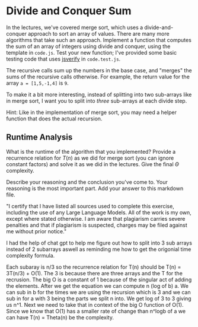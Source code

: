 # Divide and Conquer Sum

In the lectures, we've covered merge sort, which uses a divide-and-conquer
approach to sort an array of values. There are many more algorithms that take
such an approach. Implement a function that computes the sum of an array of
integers using divide and conquer, using the template in `code.js`. Test your
new function; I've provided some basic testing code that uses
[jsverify](https://jsverify.github.io/) in `code.test.js`.

The recursive calls sum up the numbers in the base case, and "merges" the sums
of the recursive calls otherwise. For example, the return value for the array `a
= [1,5,-1,4]` is `9`.

To make it a bit more interesting, instead of splitting into two sub-arrays like
in merge sort, I want you to split into _three_ sub-arrays at each divide step.

Hint: Like in the implementation of merge sort, you may need a helper function
that does the actual recursion.

## Runtime Analysis

What is the runtime of the algorithm that you implemented? Provide a recurrence
relation for $T(n)$ as we did for merge sort (you can ignore constant factors)
and solve it as we did in the lectures. Give the final $\Theta$ complexity.

Describe your reasoning and the conclusion you've come to. Your reasoning is the
most important part. Add your answer to this markdown file.

"I certify that I have listed all sources used to complete this exercise, including the use of any Large Language Models. All of the work is my own, except where stated otherwise. I am aware that plagiarism carries severe penalties and that if plagiarism is suspected, charges may be filed against me without prior notice."

I had the help of chat gpt to help me figure out how to split into 3 sub arrays instead of 2 subarrays aswell as reminding me how to get the origonial time complexity formula.

Each subaray is n/3 so the recurrence relation for T(n) should be T(n) = 3T(n/3) + O(1). The 3 is because there are three arrays and the T for the recrusion. The big O is a constant of 1 because of the singular act of adding the elements. After we get the equation we can compute n (log of b) a. We can sub in b for the times we are using the recursion which is 3 and we can sub in for a with 3 being the parts we split n into. We get log of 3 to 3 giving us n^1. Next we need to take that in context of the big O function of O(1). Since we know that O(1) has a smaller rate of change than n^logb of a we can have T(n) = Theta(n) be the complexity.
